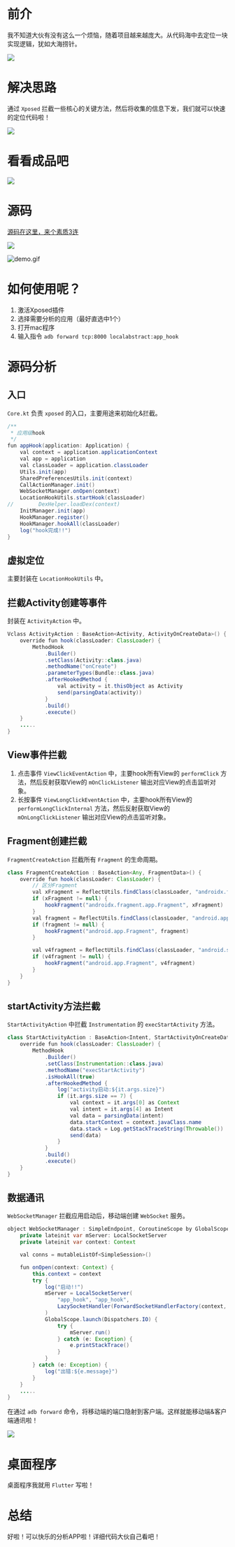 # 前介
我不知道大伙有没有这么一个烦恼，随着项目越来越庞大。从代码海中去定位一块实现逻辑，犹如大海捞针。  

![](https://i04piccdn.sogoucdn.com/bc5406df8ff09590)  

# 解决思路
通过 `Xposed` 拦截一些核心的关键方法，然后将收集的信息下发，我们就可以快速的定位代码啦！  

![](https://i01piccdn.sogoucdn.com/38ed0109b513fa4b)

# 看看成品吧
![](https://z3.ax1x.com/2021/03/31/ckzVx0.png)  


# 源码
[源码在这里，来个素质3连](https://github.com/makeloveandroid/apphook)   

![](https://i02piccdn.sogoucdn.com/d2dd8354fdccd5e8)  

![demo.gif](image/demo.gif)

# 如何使用呢？
1. 激活Xposed插件
2. 选择需要分析的应用（最好直选中1个）
3. 打开mac程序
4. 输入指令 `adb forward tcp:8000 localabstract:app_hook`

# 源码分析
## 入口
`Core.kt` 负责 `xposed` 的入口，主要用途来初始化&拦截。  

```java
/**
 * 应用级hook
 */
fun appHook(application: Application) {
    val context = application.applicationContext
    val app = application
    val classLoader = application.classLoader
    Utils.init(app)
    SharedPreferencesUtils.init(context)
    CallActionManager.init()
    WebSocketManager.onOpen(context)
    LocationHookUtils.startHook(classLoader)
//        DexHelper.loadDex(context)
    InitManager.init(app)
    HookManager.register()
    HookManager.hookAll(classLoader)
    log("hook完成!!")
}
```

## 虚拟定位
主要封装在 `LocationHookUtils` 中。

## 拦截Activity创建等事件
封装在 `ActivityAction` 中。

```java
Vclass ActivityAction : BaseAction<Activity, ActivityOnCreateData>() {
    override fun hook(classLoader: ClassLoader) {
        MethodHook
            .Builder()
            .setClass(Activity::class.java)
            .methodName("onCreate")
            .parameterTypes(Bundle::class.java)
            .afterHookedMethod {
                val activity = it.thisObject as Activity
                send(parsingData(activity))
            }
            .build()
            .execute()
    }
    .....
}
```

## View事件拦截
1. 点击事件 `ViewClickEventAction` 中，主要hook所有View的 `performClick` 方法，然后反射获取View的 `mOnClickListener` 输出对应View的点击监听对象。
2. 长按事件 `ViewLongClickEventAction` 中，主要hook所有View的 `performLongClickInternal` 方法，然后反射获取View的 `mOnLongClickListener` 输出对应View的点击监听对象。

## Fragment创建拦截
`FragmentCreateAction` 拦截所有 `Fragment` 的生命周期。  

```java
class FragmentCreateAction : BaseAction<Any, FragmentData>() {
    override fun hook(classLoader: ClassLoader) {
        // 区分Fragment
        val xFragment = ReflectUtils.findClass(classLoader, "androidx.fragment.app.Fragment")
        if (xFragment != null) {
            hookFragment("androidx.fragment.app.Fragment", xFragment)
        }
        val fragment = ReflectUtils.findClass(classLoader, "android.app.Fragment")
        if (fragment != null) {
            hookFragment("android.app.Fragment", fragment)
        }

        val v4fragment = ReflectUtils.findClass(classLoader, "android.support.v4.app.Fragment")
        if (v4fragment != null) {
            hookFragment("android.app.Fragment", v4fragment)
        }
    }
}
```
## startActivity方法拦截
`StartActivityAction` 中拦截 `Instrumentation` 的 `execStartActivity` 方法。

```java
class StartActivityAction : BaseAction<Intent, StartActivityOnCreateData>() {
    override fun hook(classLoader: ClassLoader) {
        MethodHook
            .Builder()
            .setClass(Instrumentation::class.java)
            .methodName("execStartActivity")
            .isHookAll(true)
            .afterHookedMethod {
                log("activity启动:${it.args.size}")
                if (it.args.size == 7) {
                    val context = it.args[0] as Context
                    val intent = it.args[4] as Intent
                    val data = parsingData(intent)
                    data.startContext = context.javaClass.name
                    data.stack = Log.getStackTraceString(Throwable())
                    send(data)
                }
            }
            .build()
            .execute()
    }
}
```

## 数据通讯
`WebSocketManager` 拦截应用启动后，移动端创建 `WebSocket` 服务。

```java
object WebSocketManager : SimpleEndpoint, CoroutineScope by GlobalScope {
    private lateinit var mServer: LocalSocketServer
    private lateinit var context: Context

    val conns = mutableListOf<SimpleSession>()

    fun onOpen(context: Context) {
        this.context = context
        try {
            log("启动!!")
            mServer = LocalSocketServer(
                "app_hook", "app_hook",
                LazySocketHandler(ForwardSocketHandlerFactory(context, this))
            )
            GlobalScope.launch(Dispatchers.IO) {
                try {
                    mServer.run()
                } catch (e: Exception) {
                    e.printStackTrace()
                }
            }
        } catch (e: Exception) {
            log("出错:${e.message}")
        }
    }
    .....
}
```

在通过 `adb forward` 命令，将移动端的端口隐射到客户端。这样就能移动端&客户端通讯啦！  

![](https://z3.ax1x.com/2021/03/31/cAFJtU.png)

# 桌面程序
桌面程序我就用 `Flutter` 写啦！

# 总结
好啦！可以快乐的分析APP啦！详细代码大伙自己看吧！
